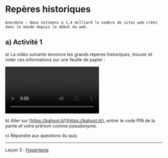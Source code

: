 # Repères historiques

```
Anecdote : Nous estimons à 1,4 milliard le nombre de sites web créés dans le monde depuis le début du web.
```

## a) Activité 1

a) La vidéo suivante énnonce les grands repères historiques, trouver et noter ces informations sur une feuille de papier :

![](./img/video_reperes_historiques_web.mp4)

b) Aller sur [https://kahoot.it/](https://kahoot.it/), entrer le code PIN de la partie et votre prénom comme pseudonyme.

c) Répondre aux questions du quiz.

______________

Leçon 3 : [Hypertexte](./Hypertexte.md)